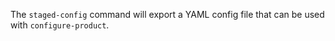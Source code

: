 The `staged-config` command will export a YAML config file that can be used with `configure-product`.